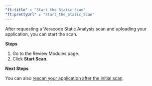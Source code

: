 ```yaml
---
"ft:title" : "Start the Static Scan"
"ft:prettyUrl" : "Start_the_Static_Scan"
---
```

After requesting a Veracode Static Analysis scan and uploading your application, you can start the scan.

<p font-size="13pt"><b>Steps</b></p>

1. Go to the Review Modules page.
2. Click **Start Scan**.

<p font-size="13pt"><b>Next Steps</b></p>

You can also [rescan your application after the initial scan](https://docs.veracode.com/r/t_rescan).
